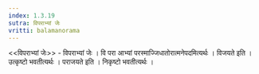 ```yaml
---
index: 1.3.19
sutra: विपराभ्यां जेः
vritti: balamanorama
---
```


<<विपराभ्यां जेः>> - विपराभ्यां जेः । वि परा आभ्यां परस्माज्जिधातोरात्मनेपदमित्यर्थः । विजयते इति । उत्कृष्टो भवतीत्यर्थः । पराजयते इति । निकृष्टो भवतीत्यर्थः ।